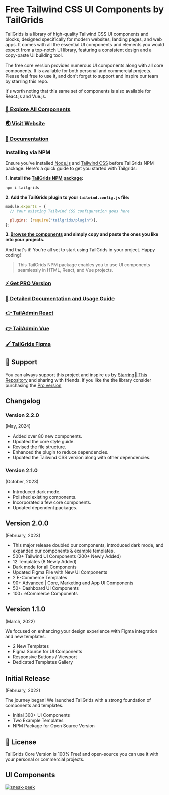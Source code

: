 # Free Tailwind CSS UI Components by TailGrids

TailGrids is a library of high-quality Tailwind CSS UI components and blocks, designed specifically for modern websites, landing pages, and web apps. It comes with all the essential UI components and elements you would expect from a top-notch UI library, featuring a consistent design and a copy-paste UI building tool. 

The free core version provides numerous UI components along with all core components. It is available for both personal and commercial projects. Please feel free to use it, and don't forget to support and inspire our team by starring this repo. 

It's worth noting that this same set of components is also available for React.js and Vue.js.

### [🚀 Explore All Components](https://tailgrids.com/components)

### [🌏 Visit Website](https://tailgrids.com)

### [📃 Documentation](https://tailgrids.com/docs)

### Installing via NPM

Ensure you've installed [Node.js](https://nodejs.org) and [Tailwind CSS](https://tailwindcss.com/docs/plugins) before TailGrids NPM package. Here's a quick guide to get you started with Tailgrids:

**1. Install the [TailGrids NPM package](https://www.npmjs.com/package/tailgrids):**

```bash
npm i tailgrids
```
**2. Add the TailGrids plugin to your `tailwind.config.js` file:**

```javascript
module.exports = {
  // Your existing Tailwind CSS configuration goes here

  plugins: [require("tailgrids/plugin")],
};
```
**3. [Browse the components](https://tailgrids.com/components) and simply copy and paste the ones you like into your projects.**

And that's it! You're all set to start using TailGrids in your project. Happy coding!

>This TailGrids NPM package enables you to use UI components seamlessly in HTML, React, and Vue projects.

### [⚡ Get PRO Version](https://tailgrids.com/pricing)

### [📄 Detailed Documentation and Usage Guide](https://tailgrids.com/docs)

### [👉 TailAdmin React](https://tailgrids.com/react)

### [👉 TailAdmin Vue](https://tailgrids.com/vue)

### [🖌️ TailGrids Figma](https://tailgrids.com/figma)


## 💙 Support

You can always support this project and inspire us by [Starring🌟 This Repository](https://github.com/TailGrids/tailwind-ui-components)
and sharing with friends. If you like the the library consider purchasing the [Pro version](https://tailgrids.com/pricing)

## Changelog

### Version 2.2.0
(May, 2024)

- Added over 80 new components.
- Updated the core style guide.
- Revised the file structure.
- Enhanced the plugin to reduce dependencies.
- Updated the Tailwind CSS version along with other dependencies.

### Version 2.1.0
(October, 2023)

- Introduced dark mode.
- Polished existing components.
- Incorporated a few core components.
- Updated dependent packages.

## Version 2.0.0
(February, 2023)

- This major release doubled our components, introduced dark mode, and expanded our components & example templates.
- 500+ Tailwind UI Components (200+ Newly Added)
- 12 Templates (8 Newly Added)
- Dark mode for all Components
- Updated Figma File with New UI Components
- 2 E-Commerce Templates
- 90+ Advanced | Core, Marketing and App UI Components
- 50+ Dashboard UI Components
- 100+ eCommerce Components

## Version 1.1.0
(March, 2022)

We focused on enhancing your design experience with Figma integration and new templates.

- 2 New Templates 
- Figma Source for UI Components 
- Responsive Buttons / Viewport 
- Dedicated Templates Gallery 

## Initial Release 
(February, 2022)

The journey began! We launched TailGrids with a strong foundation of components and templates.

 - Initial 300+ UI Components 
 - Two Example Templates 
 - NPM Package for Open Source Version

## 🎁 License

TailGrids Core Version is 100% Free! and open-source you can use it with your personal or commercial projects.

## UI Components

[![sneak-peek](https://cdn.tailgrids.com/tailgrids-components.svg)](https://tailgrids.com/components)

